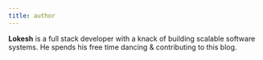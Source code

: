 ```yaml
---
title: author
---
```


**Lokesh** is a full stack developer with a knack of building scalable software systems. He spends his free time dancing & contributing to this blog.
